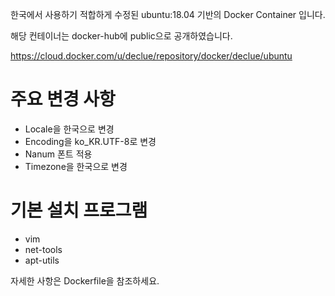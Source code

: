 한국에서 사용하기 적합하게 수정된 ubuntu:18.04 기반의 Docker Container 입니다. 

해당 컨테이너는 docker-hub에 public으로 공개하였습니다.

https://cloud.docker.com/u/declue/repository/docker/declue/ubuntu


# 주요 변경 사항
- Locale을 한국으로 변경
- Encoding을 ko_KR.UTF-8로 변경
- Nanum 폰트 적용
- Timezone을 한국으로 변경

# 기본 설치 프로그램
- vim
- net-tools
- apt-utils

자세한 사항은 Dockerfile을 참조하세요.

